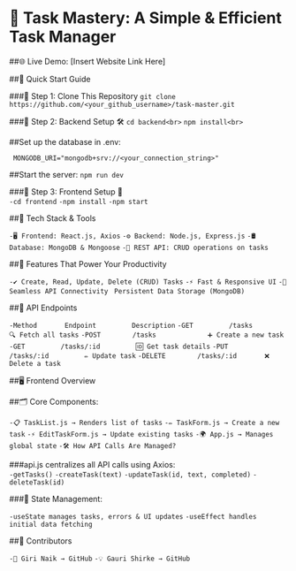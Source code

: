 # 🚀 Task Mastery: A Simple & Efficient Task Manager

##🌐 Live Demo: [Insert Website Link Here]

##📌 Quick Start Guide

###🔹 Step 1: Clone This Repository
   `git clone https://github.com/<your_github_username>/task-master.git`

###🔹 Step 2: Backend Setup 🛠️
   `cd backend<br>`
   `npm install<br>`

##Set up the database in .env:

` MONGODB_URI="mongodb+srv://<your_connection_string>"`

##Start the server:
`npm run dev`

###🔹 Step 3: Frontend Setup 🎨<br>
    `-cd frontend`
    `-npm install`
    `-npm start`


##🔧 Tech Stack & Tools<br>

`-🖥 Frontend: React.js, Axios`
`-⚙️ Backend: Node.js, Express.js`
`-🛢 Database: MongoDB & Mongoose`
`-📡 REST API: CRUD operations on tasks`


##🚀 Features That Power Your Productivity<br>

`-✔️ Create, Read, Update, Delete (CRUD) Tasks`
`-⚡ Fast & Responsive UI`
`-🔗 Seamless API Connectivity`
` Persistent Data Storage (MongoDB)`


##📡 API Endpoints<br>

`-Method	   Endpoint	        Description`
`-GET	      /tasks	         🔍 Fetch all tasks`
`-POST	      /tasks	         ➕ Create a new task`
`-GET	      /tasks/:id	     🆔 Get task details`
`-PUT	      /tasks/:id	     ✏️ Update task`
`-DELETE	    /tasks/:id	     ❌ Delete a task`


##🖥 Frontend Overview

##🗂 Core Components:

`-📋 TaskList.js → Renders list of tasks`
`-✏️ TaskForm.js → Create a new task`
`-⚡ EditTaskForm.js → Update existing tasks`
`-🌍 App.js → Manages global state`
`-🛠 How API Calls Are Managed?`

###api.js centralizes all API calls using Axios:<br>
 `-getTasks()`
 `-createTask(text)`
 `-updateTask(id, text, completed)`
 `-deleteTask(id)`

###📌 State Management:<br>

 `-useState manages tasks, errors & UI updates`
 `-useEffect handles initial data fetching`


##👥 Contributors

`-🎯 Giri Naik → GitHub`
`-💡 Gauri Shirke → GitHub`



